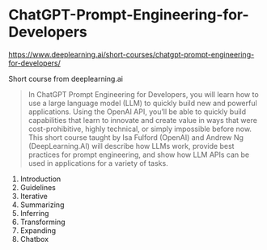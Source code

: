 # ChatGPT-Prompt-Engineering-for-Developers
https://www.deeplearning.ai/short-courses/chatgpt-prompt-engineering-for-developers/

Short course from deeplearning.ai
> In ChatGPT Prompt Engineering for Developers, you will learn how to use a large language model (LLM) to quickly build new and powerful applications.  Using the OpenAI API, you’ll be able to quickly build capabilities that learn to innovate and create value in ways that were cost-prohibitive, highly technical, or simply impossible before now. This short course taught by Isa Fulford (OpenAI) and Andrew Ng (DeepLearning.AI) will describe how LLMs work, provide best practices for prompt engineering, and show how LLM APIs can be used in applications for a variety of tasks.

1. Introduction
2. Guidelines
3. Iterative
4. Summarizing
5. Inferring
6. Transforming
7. Expanding
8. Chatbox
